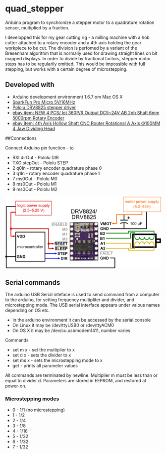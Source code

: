 # quad_stepper
Arduino program to synchronize a stepper motor to a quadrature rotation sensor, multiplied by a fraction.

I developped this for my gear cutting rig - a milling machine with a hob cutter attached to a rotary encoder and a 4th axis holding the gear workpiece to be cut. The division is perfomed by a variant of the Bresenham algorithm that is normally used for drawing straight lines on bit mapped displays. In order to divide by fractional factors, stepper motor steps has to be regularily omitted. This would be impossible with full stepping, but works with a certain degree of microstepping.

## Developed with
- Arduino development environment 1.6.7 om Mac OS X
- [SparkFun Pro Micro 5V/16MHz](https://www.sparkfun.com/products/12640)
- [Pololu DRV8825 stepper driver](https://www.pololu.com/product/2132)
- [ebay item: NEW 4 PCS/ lot 360P/R Output DC5~24V AB 2ph Shaft 6mm 5000rpm Rotary Encoder](http://www.ebay.com/itm/NEW-4-PCS-lot-360P-R-Voltage-Output-DC5-24V-AB-2ph-6mm-Incremental-Encoder-/121850689062)
- [ebay item: 4th Axis Hollow Shaft CNC Router Rotational A Axis Φ100MM 4 Jaw Dividing Head](http://www.ebay.com/itm/4th-Axis-Hollow-Shaft-CNC-Router-Rotational-A-Axis-100MM-4-Jaw-Chuck-Engraving-/151732883438)

##Connections

Connect Arduino pin function - to
- RXI dirOut - Pololu DIR
- TXO stepOut - Pololu STEP
- 2 q0In - rotary encoder quadrature phase 0
- 3 q1In - rotary encoder quadrature phase 1
- 7 ms0Out - Pololu M0
- 8 ms0Out - Pololu M1
- 9 ms0Out - Pololu M2

![Pololu pinout](Pololu-DRV8825.png)

## Serial commands

The arduino USB Serial inteface is used to send command from a computer to the arduino, for setting frequency multipliter and divider, and microstepping mode.
The USB serial interface appears under vaious names depending on OS etc.
- In the arduino environment it can be accessed by the serial console
- On Linux it may be /dev/ttyUSB0 or /dev/ttyACM0
- On OS X it may be /dev/cu.usbmodem1411, number varies

Commands
- set m x - set the multiplier to x
- set d x - sets the divider to x
- set ms x - sets the microstepping mode to x
- get - prints all parameter values

All commands are terminated by newline. 
Multiplier m must be less than or equal to divider d.
Parameters are stored in EEPROM, and restored at power-on.

### Microstepping modes
- 0 - 1/1 (no microstepping)
- 1 - 1/2
- 2 - 1/4
- 3 - 1/8
- 4 - 1/16
- 5 - 1/32
- 6 - 1/32
- 7 - 1/32

